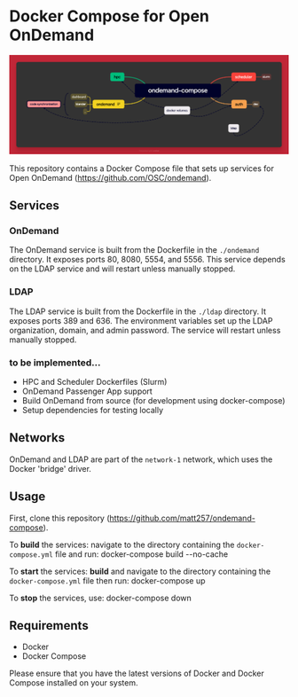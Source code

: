 # Docker Compose for Open OnDemand 

![ondemand-compose](ondemand-compose.png)


This repository contains a Docker Compose file that sets up services for Open OnDemand (https://github.com/OSC/ondemand).



## Services

### OnDemand
The OnDemand service is built from the Dockerfile in the `./ondemand` directory. It exposes ports 80, 8080, 5554, and 5556. This service depends on the LDAP service and will restart unless manually stopped.

### LDAP
The LDAP service is built from the Dockerfile in the `./ldap` directory. It exposes ports 389 and 636. The environment variables set up the LDAP organization, domain, and admin password. The service will restart unless manually stopped.

### to be implemented...

- HPC and Scheduler Dockerfiles (Slurm)
- OnDemand Passenger App support
- Build OnDemand from source (for development using docker-compose) 
- Setup dependencies for testing locally 
  
## Networks

OnDemand and LDAP are part of the `network-1` network, which uses the Docker 'bridge' driver.

## Usage

First, clone this repository (https://github.com/matt257/ondemand-compose).

To **build** the services: 
navigate to the directory containing the `docker-compose.yml` file and run:
docker-compose build --no-cache

To **start** the services: 
**build** and navigate to the directory containing the `docker-compose.yml` file then run:
docker-compose up

To **stop** the services, 
use:
docker-compose down


## Requirements

- Docker
- Docker Compose

Please ensure that you have the latest versions of Docker and Docker Compose installed on your system.
